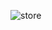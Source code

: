 ![store](https://github.com/Ehsan-Rabobi/Store-project-with-html-css/assets/139962810/b1dc6a0d-3f34-414c-bcda-af564c1b279e)
